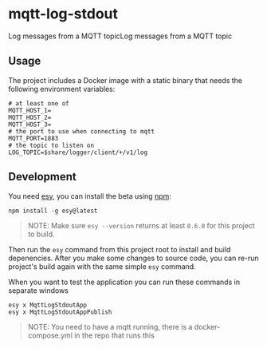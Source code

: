 # mqtt-log-stdout

Log messages from a MQTT topicLog messages from a MQTT topic

## Usage

The project includes a Docker image with a static binary that needs the following environment variables:

```
# at least one of
MQTT_HOST_1=
MQTT_HOST_2=
MQTT_HOST_3=
# the port to use when connecting to mqtt
MQTT_PORT=1883
# the topic to listen on
LOG_TOPIC=$share/logger/client/+/v1/log
```

## Development

You need [esy](https://github.com/esy/esy), you can install the beta using [npm](https://npmjs.com):

    npm install -g esy@latest

> NOTE: Make sure `esy --version` returns at least `0.6.0` for this project to build.

Then run the `esy` command from this project root to install and build depenencies.
After you make some changes to source code, you can re-run project's build
again with the same simple `esy` command.

When you want to test the application you can run these commands in separate windows

    esy x MqttLogStdoutApp
    esy x MqttLogStdoutAppPublish

> NOTE: You need to have a mqtt running, there is a docker-compose.yml in the repo that runs this
